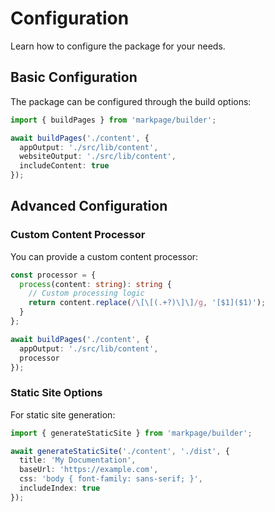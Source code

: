 # Configuration

Learn how to configure the package for your needs.

## Basic Configuration

The package can be configured through the build options:

```typescript
import { buildPages } from 'markpage/builder';

await buildPages('./content', {
  appOutput: './src/lib/content',
  websiteOutput: './src/lib/content',
  includeContent: true
});
```

## Advanced Configuration

### Custom Content Processor

You can provide a custom content processor:

```typescript
const processor = {
  process(content: string): string {
    // Custom processing logic
    return content.replace(/\[\[(.+?)\]\]/g, '[$1]($1)');
  }
};

await buildPages('./content', {
  appOutput: './src/lib/content',
  processor
});
```

### Static Site Options

For static site generation:

```typescript
import { generateStaticSite } from 'markpage/builder';

await generateStaticSite('./content', './dist', {
  title: 'My Documentation',
  baseUrl: 'https://example.com',
  css: 'body { font-family: sans-serif; }',
  includeIndex: true
});
```